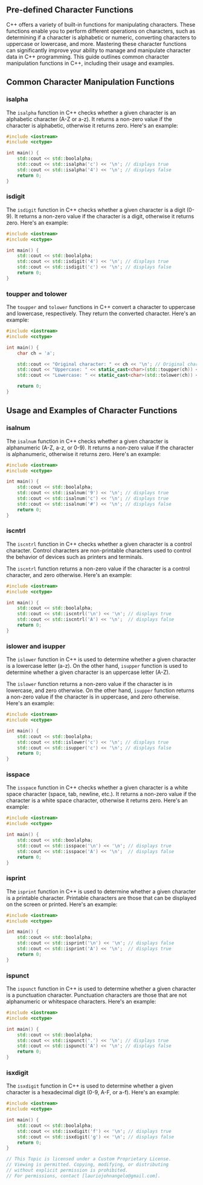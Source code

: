 ## Pre-defined Character Functions

C++ offers a variety of built-in functions for manipulating characters. These functions enable you to perform different operations on characters, such as determining if a character is alphabetic or numeric, converting characters to uppercase or lowercase, and more. Mastering these character functions can significantly improve your ability to manage and manipulate character data in C++ programming. This guide outlines common character manipulation functions in C++, including their usage and examples.

## Common Character Manipulation Functions
### isalpha
The `isalpha` function in C++ checks whether a given character is an alphabetic character (A-Z or a-z). It returns a non-zero value if the character is alphabetic, otherwise it returns zero. Here's an example:
```cpp
#include <iostream>
#include <cctype>

int main() {
	std::cout << std::boolalpha;
	std::cout << std::isalpha('c') << '\n'; // displays true
	std::cout << std::isalpha('4') << '\n'; // displays false
	return 0;
}
```
### isdigit
The `isdigit` function in C++ checks whether a given character is a digit (0-9). It returns a non-zero value if the character is a digit, otherwise it returns zero. Here's an example:
```cpp
#include <iostream>
#include <cctype>

int main() {
	std::cout << std::boolalpha;
	std::cout << std::isdigit('4') << '\n'; // displays true
	std::cout << std::isdigit('c') << '\n'; // displays false
	return 0;
}
```
### toupper and tolower
The `toupper` and `tolower` functions in C++ convert a character to uppercase and lowercase, respectively. They return the converted character. Here's an example:
```cpp
#include <iostream>
#include <cctype>

int main() {
	char ch = 'a';

	std::cout << "Original character: " << ch << '\n'; // Original character: a
	std::cout << "Uppercase: " << static_cast<char>(std::toupper(ch)) << '\n'; // Uppercase: A
	std::cout << "Lowercase: " << static_cast<char>(std::tolower(ch)) << '\n'; // Lowercase: a

	return 0;
}
```
## Usage and Examples of Character Functions
### isalnum
The `isalnum` function in C++ checks whether a given character is alphanumeric (A-Z, a-z, or 0-9). It returns a non-zero value if the character is alphanumeric, otherwise it returns zero. Here's an example:
```cpp
#include <iostream>
#include <cctype>

int main() {
	std::cout << std::boolalpha;
	std::cout << std::isalnum('9') << '\n'; // displays true
	std::cout << std::isalnum('c') << '\n'; // displays true
	std::cout << std::isalnum('#') << '\n'; // displays false
	return 0;
}
```
### iscntrl
The `iscntrl` function in C++ checks whether a given character is a control character. Control characters are non-printable characters used to control the behavior of devices such as printers and terminals.

The `iscntrl` function returns a non-zero value if the character is a control character, and zero otherwise. Here's an example:
```cpp
#include <iostream>
#include <cctype>

int main() {
	std::cout << std::boolalpha;
	std::cout << std::iscntrl('\n') << '\n'; // displays true
	std::cout << std::iscntrl('A') << '\n';  // displays false
	return 0;
}
```
### islower and isupper
The `islower` function in C++ is used to determine whether a given character is a lowercase letter (a-z). On the other hand, `isupper` function is used to determine whether a given character is an uppercase letter (A-Z).

The `islower` function returns a non-zero value if the character is in lowercase, and zero otherwise. On the other hand, `isupper` function returns a non-zero value if the character is in uppercase, and zero otherwise. Here's an example:
```cpp
#include <iostream>
#include <cctype>

int main() {
	std::cout << std::boolalpha;
	std::cout << std::islower('c') << '\n'; // displays true
	std::cout << std::isupper('c') << '\n'; // displays false
	return 0;
}
```
### isspace
The `isspace` function in C++ checks whether a given character is a white space character (space, tab, newline, etc.). It returns a non-zero value if the character is a white space character, otherwise it returns zero. Here's an example:
```cpp
#include <iostream>
#include <cctype>

int main() {
	std::cout << std::boolalpha;
	std::cout << std::isspace('\n') << '\n'; // displays true
	std::cout << std::isspace('A') << '\n';  // displays false
	return 0;
}
```
### isprint
The `isprint` function in C++ is used to determine whether a given character is a printable character. Printable characters are those that can be displayed on the screen or printed. Here's an example:
```cpp
#include <iostream>
#include <cctype>

int main() {
	std::cout << std::boolalpha;
	std::cout << std::isprint('\n') << '\n'; // displays false
	std::cout << std::isprint('A') << '\n';  // displays true
	return 0;
}
```
### ispunct
The `ispunct` function in C++ is used to determine whether a given character is a punctuation character. Punctuation characters are those that are not alphanumeric or whitespace characters. Here's an example:
```cpp
#include <iostream>
#include <cctype>

int main() {
	std::cout << std::boolalpha;
	std::cout << std::ispunct('.') << '\n'; // displays true
	std::cout << std::ispunct('A') << '\n'; // displays false
	return 0;
}
```
### isxdigit
The `isxdigit` function in C++ is used to determine whether a given character is a hexadecimal digit (0-9, A-F, or a-f). Here's an example:
```cpp
#include <iostream>
#include <cctype>

int main() {
	std::cout << std::boolalpha;
	std::cout << std::isxdigit('f') << '\n'; // displays true
	std::cout << std::isxdigit('g') << '\n'; // displays false
	return 0;
}
```

```cpp
// This Topic is licensed under a Custom Proprietary License.
// Viewing is permitted. Copying, modifying, or distributing
// without explicit permission is prohibited.
// For permissions, contact [lauriojohnangelo@gmail.com].
```

